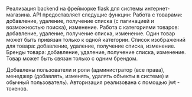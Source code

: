 Реализация backend на фрейморке flask  для системы интернет-магазина. API предоставляет следущие функции:
Работа с товарами: добавление, удаление, получение списка (с пагинацией и возможностью поиска), изменение.
Работа с категориями товаров: добавление, удаление, получение списка, изменение. Один товар может быть привязан только к одной категории.
Список изображений для товара: добавление, удаление, получение списка, изменение.
Бренды товара: добавление, удаление, получение списка, изменение. Товар может быть связан только с одним брендом.

Добавлены  пользователи и роли (администратор (все права), менеджер (добавлять, изменять, удалять объекты в системе) и обычный пользователь).
Авторизация реализована с помощью jwt - токенов.
